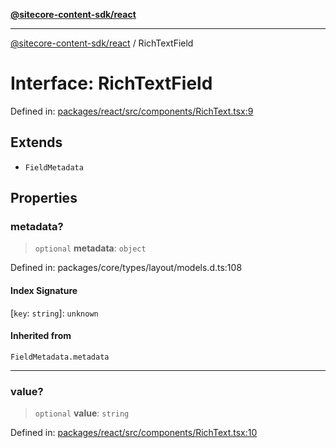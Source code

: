 [**@sitecore-content-sdk/react**](../README.md)

***

[@sitecore-content-sdk/react](../README.md) / RichTextField

# Interface: RichTextField

Defined in: [packages/react/src/components/RichText.tsx:9](https://github.com/Sitecore/xmc-jss-dev/blob/9f11d51024ae44bd51bebc8f1ec4b1146771174b/packages/react/src/components/RichText.tsx#L9)

## Extends

- `FieldMetadata`

## Properties

### metadata?

> `optional` **metadata**: `object`

Defined in: packages/core/types/layout/models.d.ts:108

#### Index Signature

\[`key`: `string`\]: `unknown`

#### Inherited from

`FieldMetadata.metadata`

***

### value?

> `optional` **value**: `string`

Defined in: [packages/react/src/components/RichText.tsx:10](https://github.com/Sitecore/xmc-jss-dev/blob/9f11d51024ae44bd51bebc8f1ec4b1146771174b/packages/react/src/components/RichText.tsx#L10)

